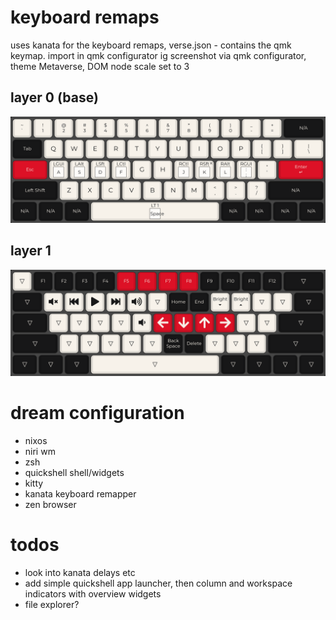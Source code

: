 # keyboard remaps
uses kanata for the keyboard remaps, verse.json - contains the qmk keymap. import in qmk configurator ig
screenshot via qmk configurator, theme Metaverse, DOM node scale set to 3

## layer 0 (base)
![alt](/verse_layer0.png)
## layer 1
![alt](/verse_layer1.png)

# dream configuration
- nixos
- niri wm
- zsh
- quickshell shell/widgets
- kitty
- kanata keyboard remapper
- zen browser

# todos
- look into kanata delays etc
- add simple quickshell app launcher, then column and workspace indicators with overview widgets
- file explorer?
